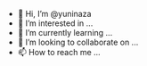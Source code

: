 - 👋 Hi, I’m @yuninaza
- 👀 I’m interested in ...
- 🌱 I’m currently learning ...
- 💞️ I’m looking to collaborate on ...
- 📫 How to reach me ...

<!---
yuninaza/yuninaza is a ✨ special ✨ repository because its `README.md` (this file) appears on your GitHub profile.
You can click the Preview link to take a look at your changes.
--->
